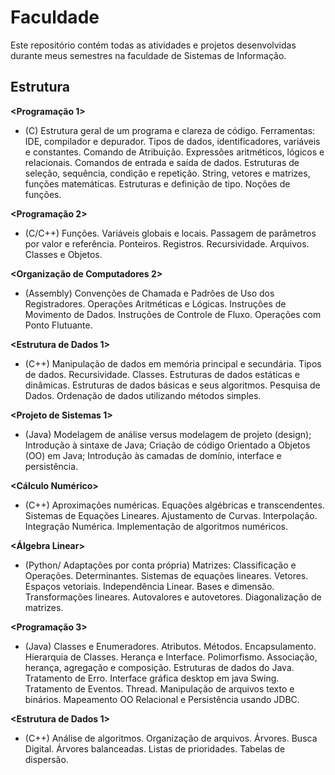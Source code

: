 
# Faculdade

Este repositório contém todas as atividades e projetos desenvolvidas durante meus semestres na faculdade de Sistemas de Informação.




## Estrutura
**<Programação 1>**
* (C) Estrutura geral de um programa e clareza de código. Ferramentas: IDE, compilador e depurador. Tipos de dados, identificadores, variáveis e constantes. Comando de Atribuição. Expressões aritméticos, lógicos e relacionais. Comandos de entrada e saída de dados. Estruturas de seleção, sequência, condição e repetição. String, vetores e matrizes, funções matemáticas. Estruturas e definição de tipo. Noções de funções.

**<Programação 2>**
* (C/C++) Funções. Variáveis globais e locais. Passagem de parâmetros por valor e referência. Ponteiros. Registros. Recursividade. Arquivos. Classes e Objetos.

**<Organização de Computadores 2>**
* (Assembly) Convenções de Chamada e Padrões de Uso dos Registradores. Operações Aritméticas e Lógicas. Instruções de Movimento de Dados. Instruções de Controle de Fluxo. Operações com Ponto Flutuante. 

**<Estrutura de Dados 1>**
* (C++) Manipulação de dados em memória principal e secundária. Tipos de dados. Recursividade. Classes. Estruturas de dados estáticas e dinâmicas. Estruturas de dados básicas e seus algoritmos. Pesquisa de Dados. Ordenação de dados utilizando métodos simples.

**<Projeto de Sistemas 1>**
* (Java) Modelagem de análise versus modelagem de projeto (design); Introdução à sintaxe de Java; Criação
de código Orientado a Objetos (OO) em Java; Introdução às camadas de domínio, interface e
persistência.

**<Cálculo Numérico>**
* (C++) Aproximações numéricas. Equações algébricas e transcendentes. Sistemas de Equações Lineares.
Ajustamento de Curvas. Interpolação. Integração Numérica. Implementação de algoritmos
numéricos.

**<Álgebra Linear>**
* (Python/ Adaptações por conta própria) Matrizes: Classificação e Operações. Determinantes. Sistemas de equações lineares. Vetores. Espaços vetoriais. Independência Linear. Bases e dimensão. Transformações lineares. Autovalores e autovetores. Diagonalização de matrizes.

**<Programação 3>**
* (Java) Classes e Enumeradores. Atributos. Métodos. Encapsulamento. Hierarquia de Classes. Herança e
Interface. Polimorfismo. Associação, herança, agregação e composição. Estruturas de dados do Java.
Tratamento de Erro. Interface gráfica desktop em java Swing. Tratamento de Eventos. Thread.
Manipulação de arquivos texto e binários. Mapeamento OO Relacional e Persistência usando JDBC.

**<Estrutura de Dados 1>**
* (C++) Análise de algoritmos. Organização de arquivos. Árvores. Busca Digital. Árvores balanceadas. Listas de prioridades. Tabelas de dispersão.
